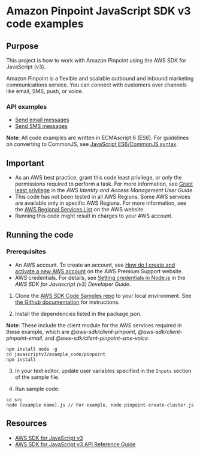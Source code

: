 # Amazon Pinpoint JavaScript SDK v3 code examples

## Purpose

This project is how to work with Amazon Pinpoint using the AWS SDK for JavaScript (v3).

Amazon Pinpoint is a flexible and scalable outbound and inbound marketing communications service. You can connect with customers over channels like email, SMS, push, or voice.

### API examples

- [Send email messages](src/pinpoint_send_email_message.js)
- [Send SMS messages](src/pinpoint_send_sms_message.js)

**Note**: All code examples are written in ECMAscript 6 (ES6). For guidelines on converting to CommonJS, see
[JavaScript ES6/CommonJS syntax](https://docs.aws.amazon.com/sdk-for-javascript/v3/developer-guide/sdk-example-javascript-syntax.html).

## Important

- As an AWS best practice, grant this code least privilege, or only the
  permissions required to perform a task. For more information, see
  [Grant least privilege](https://docs.aws.amazon.com/IAM/latest/UserGuide/best-practices.html#grant-least-privilege)
  in the _AWS Identity and Access Management User Guide_.
- This code has not been tested in all AWS Regions. Some AWS services are
  available only in specific AWS Regions. For more information, see the
  [AWS Regional Services List](https://aws.amazon.com/about-aws/global-infrastructure/regional-product-services/)
  on the AWS website.
- Running this code might result in charges to your AWS account.

## Running the code

### Prerequisites

- An AWS account. To create an account, see [How do I create and activate a new AWS account](https://aws.amazon.com/premiumsupport/knowledge-center/create-and-activate-aws-account/) on the AWS Premium Support website.
- AWS credentials. For details, see [Setting credentials in Node.js](https://docs.aws.amazon.com/sdk-for-javascript/v3/developer-guide/setting-credentials-node.html) in the
  _AWS SDK for Javascript (v3) Developer Guide_.

1. Clone the [AWS SDK Code Samples repo](https://github.com/awsdocs/aws-doc-sdk-examples) to your local environment. See [the Github documentation](https://docs.github.com/en/github/creating-cloning-and-archiving-repositories/cloning-a-repository) for instructions.

2. Install the dependencies listed in the package.json.

**Note**: These include the client module for the AWS services required in these example,
which are _@aws-sdk/client-pinpoint_, _@aws-sdk/client-pinpoint-email_, and _@aws-sdk/client-pinpoint-sms-voice_.

```
npm install node -g
cd javascriptv3/example_code/pinpoint
npm install
```

3. In your text editor, update user variables specified in the `Inputs` section of the sample file.

4. Run sample code:

```
cd src
node [example name].js // For example, node pinpoint-create-cluster.js
```

## Resources

- [AWS SDK for JavaScript v3](https://github.com/aws/aws-sdk-js-v3)
- [AWS SDK for JavaScript v3 API Reference Guide](https://docs.aws.amazon.com/AWSJavaScriptSDK/v3/latest/client/pinpoint/index.html)